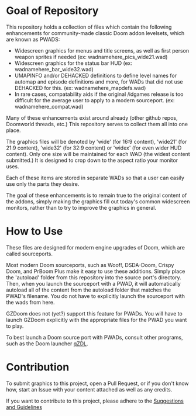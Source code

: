 # Goal of Repository

This repository holds a collection of files which contain the following enhancements for community-made classic Doom addon levelsets, which are known as PWADS:
- Widescreen graphics for menus and title screens, as well as first person weapon sprites if needed (ex: wadnamehere_pics_wide21.wad)
- Widescreen graphics for the status bar HUD (ex: wadnamehere_bar_wide32.wad)
- UMAPINFO and/or DEHACKED definitions to define level names for automap and episode definitions and more, for WADs that did not use DEHACKED for this. (ex: wadnamehere_mapdefs.wad)
- In rare cases, compatability aids if the original /idgames release is too difficult for the average user to apply to a modern sourceport. (ex: wadnamehere_compat.wad)

Many of these enhancements exist around already (other github repos, Doomworld threads, etc.) This repository serves to collect them all into one place.

The graphics files will be denoted by 'wide' (for 16:9 content), 'wide21' (for 21:9 content), 'wide32' (for 32:9 content) or 'widex' (for even wider HUD content). Only one size will be maintained for each WAD (the widest content submitted.) It is designed to crop down to the aspect ratio your monitor uses.

Each of these items are stored in separate WADs so that a user can easily use only the parts they desire.

The goal of these enhancements is to remain true to the original content of the addons, simply making the graphics fill out today's common widescreen monitors, rather than to try to improve the graphics in general.

# How to Use

These files are designed for modern engine upgrades of Doom, which are called sourceports.

Most modern Doom sourceports, such as Woof!, DSDA-Doom, Crispy Doom, and PrBoom Plus make it easy to use these additions. 
Simply place the 'autoload' folder from this repository into the source port's directory. Then, when you launch the sourceport with a PWAD, it will automatically autoload all of the content from the autoload folder that matches the PWAD's filename. You do not have to explicitly launch the sourceport with the wads from here.

GZDoom does not (yet?) support this feature for PWADs. You will have to launch GZDoom explicitly with the appropriate files for the PWAD you want to play.

To best launch a Doom source port with PWADs, consult other programs, such as the Doom launcher [qZDL](https://github.com/lcferrum/qzdl).

# Contribution

To submit graphics to this project, open a Pull Request, or if you don't know how, start an Issue with your content attached as well as any credits.

If you want to contribute to this project, please adhere to the [Suggestions and Guidelines](GUIDELINES.md)
